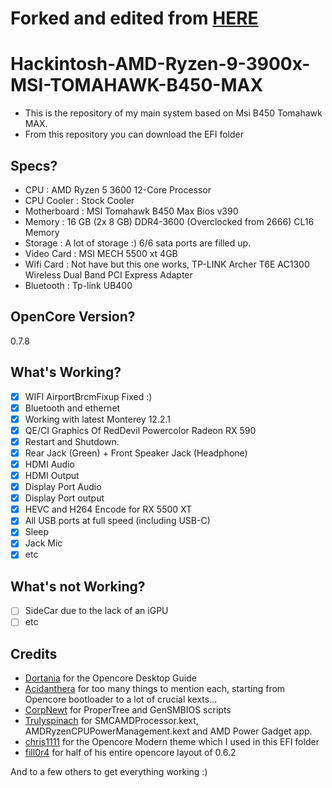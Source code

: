 # Forked and edited from [HERE](https://github.com/QuantumShqipe/Opencore-0.7.4-Msi-B450-Tomahawk-Max-Ryzen-9-3900x)


# Hackintosh-AMD-Ryzen-9-3900x-MSI-TOMAHAWK-B450-MAX
- This is the repository of my main system based on Msi B450 Tomahawk MAX.
- From this repository you can download the EFI folder

## Specs?
- CPU : AMD Ryzen 5 3600 12-Core Processor
- CPU Cooler : Stock Cooler
- Motherboard : MSI Tomahawk B450 Max Bios v390
- Memory : 16 GB (2x 8 GB) DDR4-3600 (Overclocked from 2666) CL16 Memory
- Storage : A lot of storage :) 6/6 sata ports are filled up.
- Video Card : MSI MECH 5500 xt 4GB
- Wifi Card : Not have but this one works, TP-LINK Archer T6E AC1300 Wireless Dual Band PCI Express Adapter
- Bluetooth : Tp-link UB400
  
## OpenCore Version?
0.7.8

## What's Working?
- [x] WIFI AirportBrcmFixup Fixed :)
- [x] Bluetooth and ethernet
- [x] Working with latest Monterey 12.2.1
- [x] QE/CI Graphics Of RedDevil Powercolor Radeon RX 590
- [x] Restart and Shutdown. 
- [x] Rear Jack (Green) + Front Speaker Jack (Headphone)
- [x] HDMI Audio
- [x] HDMI Output
- [x] Display Port Audio
- [x] Display Port output
- [x] HEVC and H264 Encode for RX 5500 XT
- [x] All USB ports at full speed (including USB-C)
- [x] Sleep 
- [x] Jack Mic
- [x] etc

## What's not Working?
- [ ] SideCar due to the lack of an iGPU
- [ ] etc

## Credits
- [Dortania](https://github.com/dortania) for the Opencore Desktop Guide
- [Acidanthera](https://github.com/acidanthera) for too many things to mention each, starting from Opencore bootloader to a lot of crucial kexts...
- [CorpNewt](https://github.com/corpnewt) for ProperTree and GenSMBIOS scripts
- [Trulyspinach](https://github.com/trulyspinach) for SMCAMDProcessor.kext, AMDRyzenCPUPowerManagement.kext and AMD Power Gadget app.
- [chris1111](https://github.com/chris1111) for the Opencore Modern theme which I used in this EFI folder 
- [fill0r4](https://github.com/fill0r4) for half of his entire opencore layout of 0.6.2

And to a few others to get everything working :)
